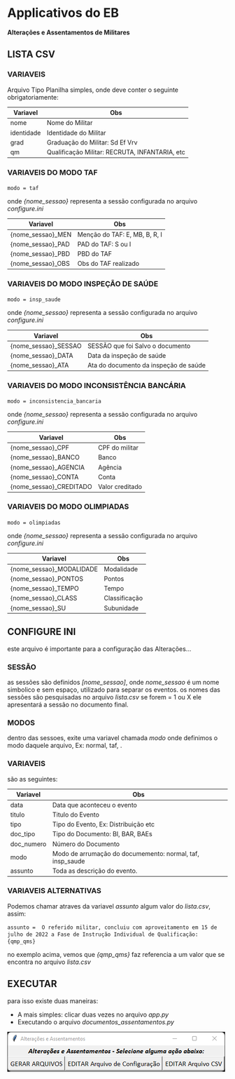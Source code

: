 # Applicativos do EB
**Alterações e Assentamentos de Militares**

## LISTA CSV

### VARIAVEIS

Arquivo Tipo Planilha simples, onde deve conter o seguinte obrigatoriamente:

  Variavel |    Obs      
---------- | ---------------------------------------------- 
nome       | Nome do Militar
identidade | Identidade do Militar
grad       | Graduação do Militar: Sd Ef Vrv
qm         | Qualificação Militar: RECRUTA, INFANTARIA, etc

### VARIAVEIS DO MODO TAF

`modo = taf`

onde *{nome_sessao}* representa a sessão configurada no arquivo *configure.ini*

  Variavel              |    Obs      
----------------------- | ---------------------------------------------- 
{nome_sessao}_MEN       | Menção do TAF: E, MB, B, R, I
{nome_sessao}_PAD       | PAD do TAF: S ou I
{nome_sessao}_PBD       | PBD do TAF
{nome_sessao}_OBS       | Obs do TAF realizado

### VARIAVEIS DO MODO INSPEÇÃO DE SAÚDE

`modo = insp_saude`

onde *{nome_sessao}* representa a sessão configurada no arquivo *configure.ini*

  Variavel              |    Obs      
----------------------- | ---------------------------------------------- 
{nome_sessao}_SESSAO    | SESSÃO que foi Salvo o documento
{nome_sessao}_DATA      | Data da inspeção de saúde
{nome_sessao}_ATA       | Ata do documento da inspeção de saúde

### VARIAVEIS DO MODO INCONSISTÊNCIA BANCÁRIA

`modo = inconsistencia_bancaria`

onde *{nome_sessao}* representa a sessão configurada no arquivo *configure.ini*

  Variavel              |    Obs      
----------------------- | ---------------------------------------------- 
{nome_sessao}_CPF       | CPF do militar
{nome_sessao}_BANCO     | Banco
{nome_sessao}_AGENCIA   | Agência
{nome_sessao}_CONTA     | Conta
{nome_sessao}_CREDITADO | Valor creditado

### VARIAVEIS DO MODO OLIMPIADAS

`modo = olimpiadas`

onde *{nome_sessao}* representa a sessão configurada no arquivo *configure.ini*

  Variavel                |    Obs      
------------------------- | ---------------------------------------------- 
{nome_sessao}_MODALIDADE  | Modalidade
{nome_sessao}_PONTOS      | Pontos
{nome_sessao}_TEMPO       | Tempo
{nome_sessao}_CLASS       | Classificação
{nome_sessao}_SU          | Subunidade

## CONFIGURE INI

este arquivo é importante para a configuração das Alterações...

### SESSÃO

as sessões são definidos *[nome_sessao]*, onde _nome_sessao_ é um nome simbolico e sem espaço, utilizado para separar os eventos.
os nomes das sessões são pesquisadas no arquivo *lista.csv* se forem = 1 ou X ele apresentará a sessão no documento final.

### MODOS

dentro das sessoes, exite uma variavel chamada *modo* onde definimos o modo daquele arquivo, Ex: normal, taf, .

### VARIAVEIS

são as seguintes:

  Variavel |    Obs      
---------- | --------------------------------------------- 
data       | Data que aconteceu o evento 
titulo     | Titulo do Evento 
tipo       | Tipo do Evento, Ex: Distribuição etc
doc_tipo   | Tipo do Documento: BI, BAR, BAEs
doc_numero | Número do Documento
modo       | Modo de arrumação do documemento: normal, taf, insp_saude
assunto    | Toda as descrição do evento.

### VARIAVEIS ALTERNATIVAS

Podemos chamar atraves da variavel *assunto* algum valor do *lista.csv*, assim:

```
assunto =  O referido militar, concluiu com aproveitamento em 15 de julho de 2022 a Fase de Instrução Individual de Qualificação: {qmp_qms}

```

no exemplo acima, vemos que *{qmp_qms}* faz referencia a um valor que se encontra no arquivo *lista.csv*

## EXECUTAR

para isso existe duas maneiras:

* A mais simples: clicar duas vezes no arquivo _app.py_
* Executando o arquivo _documentos_assentamentos.py_

![ScreenShot](https://github.com/teofanesp12/appeb/blob/main/doc/assentamentos/gui_run.png?raw=true)

